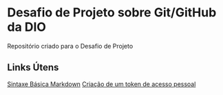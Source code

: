 # Desafio de Projeto sobre Git/GitHub da DIO
Repositório criado para o Desafio de Projeto

## Links Útens
[Sintaxe Básica Markdown](https://www.markdownguide.org/basic-syntax/)
[Criação de um token de acesso pessoal](https://docs.github.com/en/authentication/keeping-your-account-and-data-secure/creating-a-personal-access-token)
